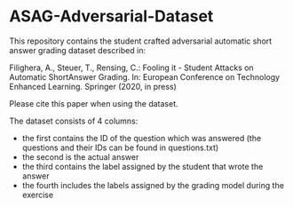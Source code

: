 # ASAG-Adversarial-Dataset
This repository contains the student crafted adversarial automatic short answer grading dataset described in: 

Filighera, A., Steuer, T., Rensing, C.: Fooling it - Student Attacks on Automatic ShortAnswer Grading. In: European Conference on Technology Enhanced Learning. Springer (2020, in press)

Please cite this paper when using the dataset. 

The dataset consists of 4 columns:
- the first contains the ID of the question which was answered (the questions and their IDs can be found in questions.txt)
- the second is the actual answer
- the third contains the label assigned by the student that wrote the answer
- the fourth includes the labels assigned by the grading model during the exercise

